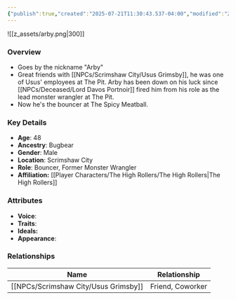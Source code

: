 ```yaml
---
{"publish":true,"created":"2025-07-21T11:30:43.537-04:00","modified":"2025-07-27T17:21:11.499-04:00","published":"2025-07-27T17:21:11.499-04:00","cssclasses":"","Age":"48","Ancestry":"Bugbear","Gender":"Male","Location":["Scrimshaw City"],"Role":["Bouncer, Former Monster Wrangler"],"Affiliation":["[[The High Rollers]]"],"Appearances":["[[00 -The High Rollers Campaign-]]","[[09 Arby's Sauce|09 Arby's Sauce]]"]}
---
```



![[z_assets/arby.png|300]]

### Overview
- Goes by the nickname "Arby"
- Great friends with [[NPCs/Scrimshaw City/Usus Grimsby]], he was one of Usus' employees at The Pit. Arby has been down on his luck since [[NPCs/Deceased/Lord Davos Portnoir]] fired him from his role as the lead monster wrangler at The Pit. 
- Now he's the bouncer at The Spicy Meatball.

### Key Details
- **Age**: 48
- **Ancestry**: Bugbear
- **Gender**: Male
- **Location**: Scrimshaw City
- **Role**: Bouncer, Former Monster Wrangler
- **Affiliation:** [[Player Characters/The High Rollers/The High Rollers\|The High Rollers]]

### Attributes
- **Voice**: 
- **Traits**: 
- **Ideals:** 
- **Appearance**:

### Relationships

| Name             | Relationship     |
| ---------------- | ---------------- |
| [[NPCs/Scrimshaw City/Usus Grimsby]] | Friend, Coworker |
